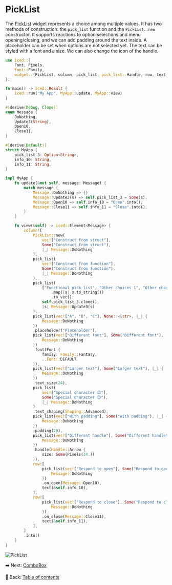 # PickList

The [PickList](https://docs.rs/iced/0.13.1/iced/widget/pick_list/struct.PickList.html) widget represents a choice among multiple values.
It has two methods of construction: the `pick_list` function and the `PickList::new` constructor.
It supports reactions to option selections and menu opening/closing, and we can add padding around the text inside.
A placeholder can be set when options are not selected yet. The text can be styled with a font and a size.
We can also change the icon of the handle.

```rust
use iced::{
    Font, Pixels,
    font::Family,
    widget::{PickList, column, pick_list, pick_list::Handle, row, text, text::Shaping},
};

fn main() -> iced::Result {
    iced::run("My App", MyApp::update, MyApp::view)
}

#[derive(Debug, Clone)]
enum Message {
    DoNothing,
    Update3(String),
    Open10,
    Close11,
}

#[derive(Default)]
struct MyApp {
    pick_list_3: Option<String>,
    info_10: String,
    info_11: String,
}

impl MyApp {
    fn update(&mut self, message: Message) {
        match message {
            Message::DoNothing => {}
            Message::Update3(s) => self.pick_list_3 = Some(s),
            Message::Open10 => self.info_10 = "Open".into(),
            Message::Close11 => self.info_11 = "Close".into(),
        }
    }

    fn view(&self) -> iced::Element<Message> {
        column![
            PickList::new(
                vec!["Construct from struct"],
                Some("Construct from struct"),
                |_| Message::DoNothing
            ),
            pick_list(
                vec!["Construct from function"],
                Some("Construct from function"),
                |_| Message::DoNothing
            ),
            pick_list(
                ["Functional pick list", "Other choices 1", "Other choices 2"]
                    .map(|s| s.to_string())
                    .to_vec(),
                self.pick_list_3.clone(),
                |s| Message::Update3(s)
            ),
            pick_list(vec!["A", "B", "C"], None::<&str>, |_| {
                Message::DoNothing
            })
            .placeholder("Placeholder"),
            pick_list(vec!["Different font"], Some("Different font"), |_| {
                Message::DoNothing
            })
            .font(Font {
                family: Family::Fantasy,
                ..Font::DEFAULT
            }),
            pick_list(vec!["Larger text"], Some("Larger text"), |_| {
                Message::DoNothing
            })
            .text_size(24),
            pick_list(
                vec!["Special character 😊"],
                Some("Special character 😊"),
                |_| Message::DoNothing
            )
            .text_shaping(Shaping::Advanced),
            pick_list(vec!["With padding"], Some("With padding"), |_| {
                Message::DoNothing
            })
            .padding(20),
            pick_list(vec!["Different handle"], Some("Different handle"), |_| {
                Message::DoNothing
            })
            .handle(Handle::Arrow {
                size: Some(Pixels(24.))
            }),
            row![
                pick_list(vec!["Respond to open"], Some("Respond to open"), |_| {
                    Message::DoNothing
                })
                .on_open(Message::Open10),
                text(&self.info_10),
            ],
            row![
                pick_list(vec!["Respond to close"], Some("Respond to close"), |_| {
                    Message::DoNothing
                })
                .on_close(Message::Close11),
                text(&self.info_11),
            ],
        ]
        .into()
    }
}
```

![PickList](./pic/picklist.png)

:arrow_right: Next: [ComboBox](./combobox.md)

:blue_book: Back: [Table of contents](./../README.md)
